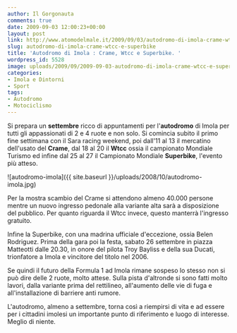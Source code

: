 ```yaml
---
author: Il Gorgonauta
comments: true
date: 2009-09-03 12:00:23+00:00
layout: post
link: http://www.atomodelmale.it/2009/09/03/autodromo-di-imola-crame-wtcc-e-superbike/
slug: autodromo-di-imola-crame-wtcc-e-superbike
title: 'Autodromo di Imola : Crame, Wtcc e Superbike. '
wordpress_id: 5528
image: uploads/2009/09/2009-09-03-autodromo-di-imola-crame-wtcc-e-superbike.jpg
categories:
- Imola e Dintorni
- Sport
tags:
- Autodromo
- Motociclismo
---
```


Si prepara un **settembre** ricco di appuntamenti per l'**autodromo** di Imola per tutti gli appassionati di 2 e 4 ruote e non solo. Si comincia subito il primo fine settimana con il Sara racing weekend, poi dall'11 al 13 il mercatino dell'usato del **Crame**, dal 18 al 20 il **Wtcc** ossia il campionato Mondiale Turismo ed infine dal 25 al 27 il Campionato Mondiale **Superbike**, l'evento più atteso.

![autodromo-imola]({{ site.baseurl }}/uploads/2008/10/autodromo-imola.jpg)

Per la mostra scambio del Crame si attendono almeno 40.000 persone mentre un nuovo ingresso pedonale alla variante alta sarà a disposizione del pubblico. Per quanto riguarda il Wtcc invece, questo manterrà l'ingresso gratuito.

Infine la Superbike, con una madrina ufficiale d'eccezione, ossia Belen Rodriguez. Prima della gara poi la festa, sabato 26 settembre in piazza Matteotti dalle 20.30, in onore del pilota Troy Bayliss e della sua Ducati, trionfatore a Imola e vincitore del titolo nel 2006.

Se quindi il futuro della Formula 1 ad Imola rimane sospeso lo stesso non si può dire delle 2 ruote, molto attese. Sulla pista d'altronde si sono fatti molto lavori, dalla variante prima del rettilineo, all'aumento delle vie di fuga e all'installazione di barriere anti rumore.

L'autodromo, almeno a settembre, torna così a riempirsi di vita e ad essere per i cittadini imolesi un importante punto di riferimento e luogo di interesse. Meglio di niente.
